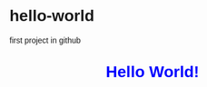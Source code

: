# hello-world
first project in github

<!DOCTYPE html>
<html lang="en">
<html>
  <head>
    <meta charset="UTF-8">
    <meta http-equiv="X-UA-Compatible" content="IE=edge">
    <meta name="viewport" content="width=device-width, initial-scale=1.0">
    <title>www.helloworld.com</title>
    <meta name="description" content="I am new here please be nice to me :)">
    <style>
      body {
        font-family: Arial, Helvetica, sans-serif;
      }
      #something {
        text-align: center;
        margin: 16px;
        padding: 16px;
        color: blue;
      }
      </style>
  </head>
  <body>
    <header>
    <h1 id="something">Hello World!</h1>
      </header>
  </body>
  </html>
